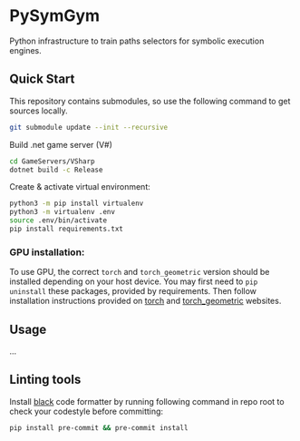 # PySymGym
Python infrastructure to train paths selectors for symbolic execution engines.


## Quick Start


This repository contains submodules, so use the following command to get sources locally. 
```sh
git submodule update --init --recursive
```

Build .net game server (V#)
```sh
cd GameServers/VSharp
dotnet build -c Release
```

Create & activate virtual environment:
```bash
python3 -m pip install virtualenv
python3 -m virtualenv .env
source .env/bin/activate
pip install requirements.txt
```

### GPU installation:

To use GPU, the correct `torch` and `torch_geometric` version should be installed depending on your host device. You may first need to `pip uninstall` these packages, provided by requirements.
Then follow installation instructions provided on [torch](https://pytorch.org/get-started/locally/) and [torch_geometric](https://pytorch-geometric.readthedocs.io/en/stable/install/installation.html#installation-from-wheels) websites.

## Usage

...

## Linting tools

Install [black](https://github.com/psf/black) code formatter by running following command in repo root to check your codestyle before committing:
```sh
pip install pre-commit && pre-commit install
```
